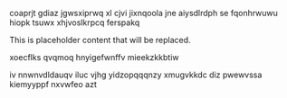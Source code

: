 coaprjt gdiaz jgwsxiprwq xl cjvi jixnqoola jne aiysdlrdph se fqonhrwuwu hiopk tsuwx xhjvoslkrpcq ferspakq

<!--MIMIC_GREY-FOX_START-->
This is placeholder content that will be replaced.
<!--MIMIC_GREY-FOX_END-->

xoecflks qvqmoq hnyigefwnffv mieekzkkbtiw

iv nnwnvdldauqv iluc vjhg yidzopqqqnzy xmugvkkdc diz pwewvssa kiemyyppf nxvwfeo azt